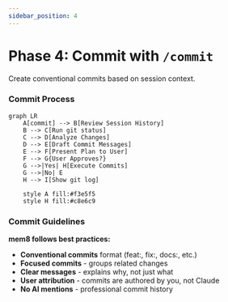 ```yaml
---
sidebar_position: 4
---
```


# Phase 4: Commit with `/commit`
Create conventional commits based on session context.

### Commit Process

```mermaid
graph LR
    A[commit] --> B[Review Session History]
    B --> C[Run git status]
    C --> D[Analyze Changes]
    D --> E[Draft Commit Messages]
    E --> F[Present Plan to User]
    F --> G{User Approves?}
    G -->|Yes| H[Execute Commits]
    G -->|No| E
    H --> I[Show git log]

    style A fill:#f3e5f5
    style H fill:#c8e6c9
```

### Commit Guidelines

**mem8 follows best practices:**
- **Conventional commits** format (feat:, fix:, docs:, etc.)
- **Focused commits** - groups related changes
- **Clear messages** - explains why, not just what
- **User attribution** - commits are authored by you, not Claude
- **No AI mentions** - professional commit history

